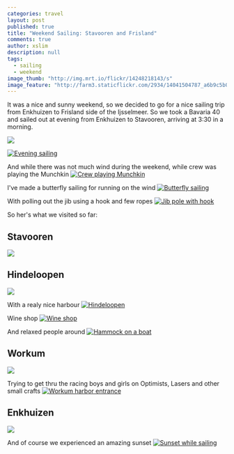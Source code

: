 ```yaml
---
categories: travel
layout: post
published: true
title: "Weekend Sailing: Stavooren and Frisland"
comments: true
author: xslim
description: null
tags: 
  - sailing
  - weekend
image_thumb: "http://img.mrt.io/flickr/14248218143/s"
image_feature: "http://farm3.staticflickr.com/2934/14041504787_a6b9c5b0ab_o.jpg"
---
```


It was a nice and sunny weekend, so we decided to go for a nice sailing trip from Enkhuizen to Frisland side of the Ijsselmeer. So we took a Bavaria 40 and sailed out at evening from Enkhuizen to Stavooren, arriving at 3:30 in a morning.

![](http://img.mrt.io/map/52.7059761,5.495894,9)

[![Evening sailing](http://img.mrt.io/flickr/14041506617)](http://img.mrt.io/flickr/14041506617/b)

And while there was not much wind during the weekend, while crew was playing the Munchkin
[![Crew playing Munchkin](http://img.mrt.io/flickr/14204944986/z)](http://img.mrt.io/flickr/14204944986/b)

I've made a butterfly sailing for running on the wind
[![Butterfly sailing](http://img.mrt.io/flickr/14041424419/z)](http://img.mrt.io/flickr/14041424419/b)

With polling out the jib using a hook and few ropes
[![Jib pole with hook](http://img.mrt.io/flickr/14227858304/z)](http://img.mrt.io/flickr/14227858304/b)

So her's what we visited so far:

## Stavooren
![](http://img.mrt.io/map/52.8844497,5.3688486,12)

## Hindeloopen
![](http://img.mrt.io/map/52.9438423,5.4001649,14)

With a realy nice harbour
[![Hindeloopen](http://img.mrt.io/flickr/14225753692/z)](http://img.mrt.io/flickr/14225753692/b)

Wine shop
[![Wine shop](http://img.mrt.io/flickr/14041463770/z)](http://img.mrt.io/flickr/14041463770/b)

And relaxed people around
[![Hammock on a boat](http://img.mrt.io/flickr/14041430328/z)](http://img.mrt.io/flickr/14041430328/b)

## Workum
![](http://img.mrt.io/map/52.9660957,5.4191454,12)

Trying to get thru the racing boys and girls on Optimists, Lasers and other small crafts
[![Workum harbor entrance](http://img.mrt.io/flickr/14041505627/z)](http://img.mrt.io/flickr/14041505627/b)

## Enkhuizen
![](http://img.mrt.io/map/52.7001511,5.2974541,12)

And of course we experienced an amazing sunset
[![Sunset while sailing](http://img.mrt.io/flickr/14224784041/z)](http://img.mrt.io/flickr/14224784041/b)